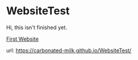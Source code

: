 # WebsiteTest
Hi, this isn't finished yet.

[First Website](https://carbonated-milk.github.io/WebsiteTest/)

url: https://carbonated-milk.github.io/WebsiteTest/
